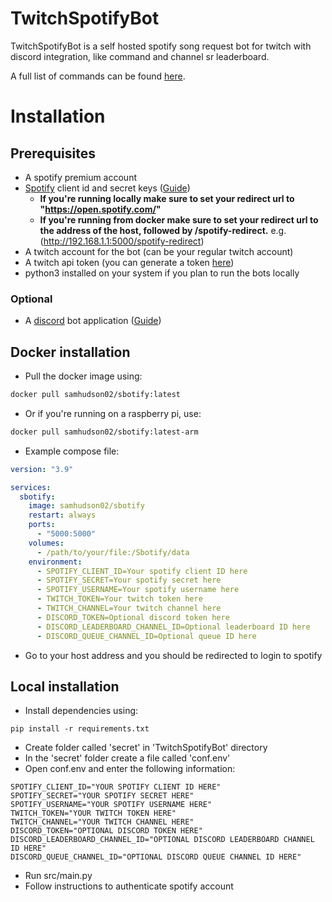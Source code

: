 # TwitchSpotifyBot

TwitchSpotifyBot is a self hosted spotify song request bot for twitch with discord integration, like command and channel sr leaderboard.

A full list of commands can be found [here](https://github.com/sam-hudson02/TwitchSpotifyBot/blob/main/Commands.md).

# Installation

## Prerequisites

- A spotify premium account
- [Spotify](https://developer.spotify.com/dashboard/login) client id and secret keys ([Guide](https://medium.com/@maxtingle/getting-started-with-spotifys-api-spotipy-197c3dc6353b))
  - **If you're running locally make sure to set your redirect url to "https://open.spotify.com/"**
  - **If you're running from docker make sure to set your redirect url to the address of the host, followed by /spotify-redirect.** e.g. (http://192.168.1.1:5000/spotify-redirect)
- A twitch account for the bot (can be your regular twitch account)
- A twitch api token (you can generate a token [here](https://twitchtokengenerator.com/))
- python3 installed on your system if you plan to run the bots locally

### Optional

- A [discord](https://discord.com/developers/applications) bot application ([Guide](https://youtu.be/b61kcgfOm_4?t=35))

## Docker installation

- Pull the docker image using:

```bash
docker pull samhudson02/sbotify:latest
```

- Or if you're running on a raspberry pi, use:

```bash
docker pull samhudson02/sbotify:latest-arm
```

- Example compose file:

```yaml
version: "3.9"

services:
  sbotify:
    image: samhudson02/sbotify
    restart: always
    ports:
      - "5000:5000"
    volumes:
      - /path/to/your/file:/Sbotify/data
    environment:
      - SPOTIFY_CLIENT_ID=Your spotify client ID here
      - SPOTIFY_SECRET=Your spotify secret here
      - SPOTIFY_USERNAME=Your spotify username here
      - TWITCH_TOKEN=Your twitch token here
      - TWITCH_CHANNEL=Your twitch channel here
      - DISCORD_TOKEN=Optional discord token here
      - DISCORD_LEADERBOARD_CHANNEL_ID=Optional leaderboard ID here
      - DISCORD_QUEUE_CHANNEL_ID=Optional queue ID here
```

- Go to your host address and you should be redirected to login to spotify

## Local installation

- Install dependencies using:

```
pip install -r requirements.txt
```

- Create folder called 'secret' in 'TwitchSpotifyBot' directory
- In the 'secret' folder create a file called 'conf.env'
- Open conf.env and enter the following information:

```
SPOTIFY_CLIENT_ID="YOUR SPOTIFY CLIENT ID HERE"
SPOTIFY_SECRET="YOUR SPOTIFY SECRET HERE"
SPOTIFY_USERNAME="YOUR SPOTIFY USERNAME HERE"
TWITCH_TOKEN="YOUR TWITCH TOKEN HERE"
TWITCH_CHANNEL="YOUR TWITCH CHANNEL HERE"
DISCORD_TOKEN="OPTIONAL DISCORD TOKEN HERE"
DISCORD_LEADERBOARD_CHANNEL_ID="OPTIONAL DISCORD LEADERBOARD CHANNEL ID HERE"
DISCORD_QUEUE_CHANNEL_ID="OPTIONAL DISCORD QUEUE CHANNEL ID HERE"
```

- Run src/main.py
- Follow instructions to authenticate spotify account
